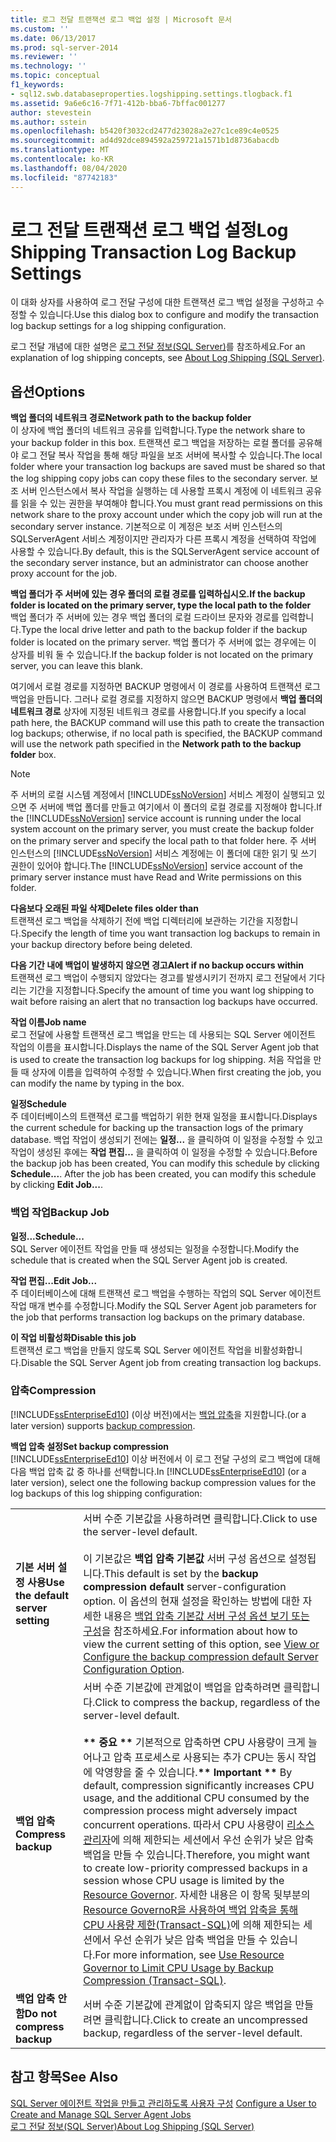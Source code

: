 ```yaml
---
title: 로그 전달 트랜잭션 로그 백업 설정 | Microsoft 문서
ms.custom: ''
ms.date: 06/13/2017
ms.prod: sql-server-2014
ms.reviewer: ''
ms.technology: ''
ms.topic: conceptual
f1_keywords:
- sql12.swb.databaseproperties.logshipping.settings.tlogback.f1
ms.assetid: 9a6e6c16-7f71-412b-bba6-7bffac001277
author: stevestein
ms.author: sstein
ms.openlocfilehash: b5420f3032cd2477d23028a2e27c1ce89c4e0525
ms.sourcegitcommit: ad4d92dce894592a259721a1571b1d8736abacdb
ms.translationtype: MT
ms.contentlocale: ko-KR
ms.lasthandoff: 08/04/2020
ms.locfileid: "87742183"
---
```

# <a name="log-shipping-transaction-log-backup-settings"></a><span data-ttu-id="39cc9-102">로그 전달 트랜잭션 로그 백업 설정</span><span class="sxs-lookup"><span data-stu-id="39cc9-102">Log Shipping Transaction Log Backup Settings</span></span>
  <span data-ttu-id="39cc9-103">이 대화 상자를 사용하여 로그 전달 구성에 대한 트랜잭션 로그 백업 설정을 구성하고 수정할 수 있습니다.</span><span class="sxs-lookup"><span data-stu-id="39cc9-103">Use this dialog box to configure and modify the transaction log backup settings for a log shipping configuration.</span></span>  
  
 <span data-ttu-id="39cc9-104">로그 전달 개념에 대한 설명은 [로그 전달 정보&#40;SQL Server&#41;](../../database-engine/log-shipping/about-log-shipping-sql-server.md)를 참조하세요.</span><span class="sxs-lookup"><span data-stu-id="39cc9-104">For an explanation of log shipping concepts, see [About Log Shipping &#40;SQL Server&#41;](../../database-engine/log-shipping/about-log-shipping-sql-server.md).</span></span>  
  
## <a name="options"></a><span data-ttu-id="39cc9-105">옵션</span><span class="sxs-lookup"><span data-stu-id="39cc9-105">Options</span></span>  
 <span data-ttu-id="39cc9-106">**백업 폴더의 네트워크 경로**</span><span class="sxs-lookup"><span data-stu-id="39cc9-106">**Network path to the backup folder**</span></span>  
 <span data-ttu-id="39cc9-107">이 상자에 백업 폴더의 네트워크 공유를 입력합니다.</span><span class="sxs-lookup"><span data-stu-id="39cc9-107">Type the network share to your backup folder in this box.</span></span> <span data-ttu-id="39cc9-108">트랜잭션 로그 백업을 저장하는 로컬 폴더를 공유해야 로그 전달 복사 작업을 통해 해당 파일을 보조 서버에 복사할 수 있습니다.</span><span class="sxs-lookup"><span data-stu-id="39cc9-108">The local folder where your transaction log backups are saved must be shared so that the log shipping copy jobs can copy these files to the secondary server.</span></span> <span data-ttu-id="39cc9-109">보조 서버 인스턴스에서 복사 작업을 실행하는 데 사용할 프록시 계정에 이 네트워크 공유를 읽을 수 있는 권한을 부여해야 합니다.</span><span class="sxs-lookup"><span data-stu-id="39cc9-109">You must grant read permissions on this network share to the proxy account under which the copy job will run at the secondary server instance.</span></span> <span data-ttu-id="39cc9-110">기본적으로 이 계정은 보조 서버 인스턴스의 SQLServerAgent 서비스 계정이지만 관리자가 다른 프록시 계정을 선택하여 작업에 사용할 수 있습니다.</span><span class="sxs-lookup"><span data-stu-id="39cc9-110">By default, this is the SQLServerAgent service account of the secondary server instance, but an administrator can choose another proxy account for the job.</span></span>  
  
 <span data-ttu-id="39cc9-111">**백업 폴더가 주 서버에 있는 경우 폴더의 로컬 경로를 입력하십시오.**</span><span class="sxs-lookup"><span data-stu-id="39cc9-111">**If the backup folder is located on the primary server, type the local path to the folder**</span></span>  
 <span data-ttu-id="39cc9-112">백업 폴더가 주 서버에 있는 경우 백업 폴더의 로컬 드라이브 문자와 경로를 입력합니다.</span><span class="sxs-lookup"><span data-stu-id="39cc9-112">Type the local drive letter and path to the backup folder if the backup folder is located on the primary server.</span></span> <span data-ttu-id="39cc9-113">백업 폴더가 주 서버에 없는 경우에는 이 상자를 비워 둘 수 있습니다.</span><span class="sxs-lookup"><span data-stu-id="39cc9-113">If the backup folder is not located on the primary server, you can leave this blank.</span></span>  
  
 <span data-ttu-id="39cc9-114">여기에서 로컬 경로를 지정하면 BACKUP 명령에서 이 경로를 사용하여 트랜잭션 로그 백업을 만듭니다. 그러나 로컬 경로를 지정하지 않으면 BACKUP 명령에서 **백업 폴더의 네트워크 경로** 상자에 지정된 네트워크 경로를 사용합니다.</span><span class="sxs-lookup"><span data-stu-id="39cc9-114">If you specify a local path here, the BACKUP command will use this path to create the transaction log backups; otherwise, if no local path is specified, the BACKUP command will use the network path specified in the **Network path to the backup folder** box.</span></span>  
  
> [!NOTE]  
>  <span data-ttu-id="39cc9-115">주 서버의 로컬 시스템 계정에서 [!INCLUDE[ssNoVersion](../../includes/ssnoversion-md.md)] 서비스 계정이 실행되고 있으면 주 서버에 백업 폴더를 만들고 여기에서 이 폴더의 로컬 경로를 지정해야 합니다.</span><span class="sxs-lookup"><span data-stu-id="39cc9-115">If the [!INCLUDE[ssNoVersion](../../includes/ssnoversion-md.md)] service account is running under the local system account on the primary server, you must create the backup folder on the primary server and specify the local path to that folder here.</span></span> <span data-ttu-id="39cc9-116">주 서버 인스턴스의 [!INCLUDE[ssNoVersion](../../includes/ssnoversion-md.md)] 서비스 계정에는 이 폴더에 대한 읽기 및 쓰기 권한이 있어야 합니다.</span><span class="sxs-lookup"><span data-stu-id="39cc9-116">The [!INCLUDE[ssNoVersion](../../includes/ssnoversion-md.md)] service account of the primary server instance must have Read and Write permissions on this folder.</span></span>  
  
 <span data-ttu-id="39cc9-117">**다음보다 오래된 파일 삭제**</span><span class="sxs-lookup"><span data-stu-id="39cc9-117">**Delete files older than**</span></span>  
 <span data-ttu-id="39cc9-118">트랜잭션 로그 백업을 삭제하기 전에 백업 디렉터리에 보관하는 기간을 지정합니다.</span><span class="sxs-lookup"><span data-stu-id="39cc9-118">Specify the length of time you want transaction log backups to remain in your backup directory before being deleted.</span></span>  
  
 <span data-ttu-id="39cc9-119">**다음 기간 내에 백업이 발생하지 않으면 경고**</span><span class="sxs-lookup"><span data-stu-id="39cc9-119">**Alert if no backup occurs within**</span></span>  
 <span data-ttu-id="39cc9-120">트랜잭션 로그 백업이 수행되지 않았다는 경고를 발생시키기 전까지 로그 전달에서 기다리는 기간을 지정합니다.</span><span class="sxs-lookup"><span data-stu-id="39cc9-120">Specify the amount of time you want log shipping to wait before raising an alert that no transaction log backups have occurred.</span></span>  
  
 <span data-ttu-id="39cc9-121">**작업 이름**</span><span class="sxs-lookup"><span data-stu-id="39cc9-121">**Job name**</span></span>  
 <span data-ttu-id="39cc9-122">로그 전달에 사용할 트랜잭션 로그 백업을 만드는 데 사용되는 SQL Server 에이전트 작업의 이름을 표시합니다.</span><span class="sxs-lookup"><span data-stu-id="39cc9-122">Displays the name of the SQL Server Agent job that is used to create the transaction log backups for log shipping.</span></span> <span data-ttu-id="39cc9-123">처음 작업을 만들 때 상자에 이름을 입력하여 수정할 수 있습니다.</span><span class="sxs-lookup"><span data-stu-id="39cc9-123">When first creating the job, you can modify the name by typing in the box.</span></span>  
  
 <span data-ttu-id="39cc9-124">**일정**</span><span class="sxs-lookup"><span data-stu-id="39cc9-124">**Schedule**</span></span>  
 <span data-ttu-id="39cc9-125">주 데이터베이스의 트랜잭션 로그를 백업하기 위한 현재 일정을 표시합니다.</span><span class="sxs-lookup"><span data-stu-id="39cc9-125">Displays the current schedule for backing up the transaction logs of the primary database.</span></span> <span data-ttu-id="39cc9-126">백업 작업이 생성되기 전에는 **일정...** 을 클릭하여 이 일정을 수정할 수 있고 작업이 생성된 후에는 **작업 편집...** 을 클릭하여 이 일정을 수정할 수 있습니다.</span><span class="sxs-lookup"><span data-stu-id="39cc9-126">Before the backup job has been created, You can modify this schedule by clicking **Schedule...**. After the job has been created, you can modify this schedule by clicking **Edit Job...**.</span></span>  
  
### <a name="backup-job"></a><span data-ttu-id="39cc9-127">백업 작업</span><span class="sxs-lookup"><span data-stu-id="39cc9-127">Backup Job</span></span>  
 <span data-ttu-id="39cc9-128">**일정...**</span><span class="sxs-lookup"><span data-stu-id="39cc9-128">**Schedule...**</span></span>  
 <span data-ttu-id="39cc9-129">SQL Server 에이전트 작업을 만들 때 생성되는 일정을 수정합니다.</span><span class="sxs-lookup"><span data-stu-id="39cc9-129">Modify the schedule that is created when the SQL Server Agent job is created.</span></span>  
  
 <span data-ttu-id="39cc9-130">**작업 편집...**</span><span class="sxs-lookup"><span data-stu-id="39cc9-130">**Edit Job...**</span></span>  
 <span data-ttu-id="39cc9-131">주 데이터베이스에 대해 트랜잭션 로그 백업을 수행하는 작업의 SQL Server 에이전트 작업 매개 변수를 수정합니다.</span><span class="sxs-lookup"><span data-stu-id="39cc9-131">Modify the SQL Server Agent job parameters for the job that performs transaction log backups on the primary database.</span></span>  
  
 <span data-ttu-id="39cc9-132">**이 작업 비활성화**</span><span class="sxs-lookup"><span data-stu-id="39cc9-132">**Disable this job**</span></span>  
 <span data-ttu-id="39cc9-133">트랜잭션 로그 백업을 만들지 않도록 SQL Server 에이전트 작업을 비활성화합니다.</span><span class="sxs-lookup"><span data-stu-id="39cc9-133">Disable the SQL Server Agent job from creating transaction log backups.</span></span>  
  
### <a name="compression"></a><span data-ttu-id="39cc9-134">압축</span><span class="sxs-lookup"><span data-stu-id="39cc9-134">Compression</span></span>  
 [!INCLUDE[ssEnterpriseEd10](../../includes/ssenterpriseed10-md.md)] <span data-ttu-id="39cc9-135">(이상 버전)에서는 [백업 압축](../backup-restore/backup-compression-sql-server.md)을 지원합니다.</span><span class="sxs-lookup"><span data-stu-id="39cc9-135">(or a later version) supports [backup compression](../backup-restore/backup-compression-sql-server.md).</span></span>  
  
 <span data-ttu-id="39cc9-136">**백업 압축 설정**</span><span class="sxs-lookup"><span data-stu-id="39cc9-136">**Set backup compression**</span></span>  
 <span data-ttu-id="39cc9-137">[!INCLUDE[ssEnterpriseEd10](../../includes/ssenterpriseed10-md.md)] 이상 버전에서 이 로그 전달 구성의 로그 백업에 대해 다음 백업 압축 값 중 하나를 선택합니다.</span><span class="sxs-lookup"><span data-stu-id="39cc9-137">In [!INCLUDE[ssEnterpriseEd10](../../includes/ssenterpriseed10-md.md)] (or a later version), select one the following backup compression values for the log backups of this log shipping configuration:</span></span>  
  
|||  
|-|-|  
|<span data-ttu-id="39cc9-138">**기본 서버 설정 사용**</span><span class="sxs-lookup"><span data-stu-id="39cc9-138">**Use the default server setting**</span></span>|<span data-ttu-id="39cc9-139">서버 수준 기본값을 사용하려면 클릭합니다.</span><span class="sxs-lookup"><span data-stu-id="39cc9-139">Click to use the server-level default.</span></span><br /><br /> <span data-ttu-id="39cc9-140">이 기본값은 **백업 압축 기본값** 서버 구성 옵션으로 설정됩니다.</span><span class="sxs-lookup"><span data-stu-id="39cc9-140">This default is set by the **backup compression default** server-configuration option.</span></span> <span data-ttu-id="39cc9-141">이 옵션의 현재 설정을 확인하는 방법에 대한 자세한 내용은 [백업 압축 기본값 서버 구성 옵션 보기 또는 구성](../../database-engine/configure-windows/view-or-configure-the-backup-compression-default-server-configuration-option.md)을 참조하세요.</span><span class="sxs-lookup"><span data-stu-id="39cc9-141">For information about how to view the current setting of this option, see [View or Configure the backup compression default Server Configuration Option](../../database-engine/configure-windows/view-or-configure-the-backup-compression-default-server-configuration-option.md).</span></span>|  
|<span data-ttu-id="39cc9-142">**백업 압축**</span><span class="sxs-lookup"><span data-stu-id="39cc9-142">**Compress backup**</span></span>|<span data-ttu-id="39cc9-143">서버 수준 기본값에 관계없이 백업을 압축하려면 클릭합니다.</span><span class="sxs-lookup"><span data-stu-id="39cc9-143">Click to compress the backup, regardless of the server-level default.</span></span><br /><br /> <span data-ttu-id="39cc9-144">**\*\* 중요 \*\*** 기본적으로 압축하면 CPU 사용량이 크게 늘어나고 압축 프로세스로 사용되는 추가 CPU는 동시 작업에 악영향을 줄 수 있습니다.</span><span class="sxs-lookup"><span data-stu-id="39cc9-144">**\*\* Important \*\*** By default, compression significantly increases CPU usage, and the additional CPU consumed by the compression process might adversely impact concurrent operations.</span></span> <span data-ttu-id="39cc9-145">따라서 CPU 사용량이 [리소스 관리자](../resource-governor/resource-governor.md)에 의해 제한되는 세션에서 우선 순위가 낮은 압축 백업을 만들 수 있습니다.</span><span class="sxs-lookup"><span data-stu-id="39cc9-145">Therefore, you might want to create low-priority compressed backups in a session whose CPU usage is limited by the [Resource Governor](../resource-governor/resource-governor.md).</span></span> <span data-ttu-id="39cc9-146">자세한 내용은 이 항목 뒷부분의 [Resource GovernoR을 사용하여 백업 압축을 통해 CPU 사용량 제한&#40;Transact-SQL&#41;](../backup-restore/use-resource-governor-to-limit-cpu-usage-by-backup-compression-transact-sql.md)에 의해 제한되는 세션에서 우선 순위가 낮은 압축 백업을 만들 수 있습니다.</span><span class="sxs-lookup"><span data-stu-id="39cc9-146">For more information, see [Use Resource Governor to Limit CPU Usage by Backup Compression &#40;Transact-SQL&#41;](../backup-restore/use-resource-governor-to-limit-cpu-usage-by-backup-compression-transact-sql.md).</span></span>|  
|<span data-ttu-id="39cc9-147">**백업 압축 안 함**</span><span class="sxs-lookup"><span data-stu-id="39cc9-147">**Do not compress backup**</span></span>|<span data-ttu-id="39cc9-148">서버 수준 기본값에 관계없이 압축되지 않은 백업을 만들려면 클릭합니다.</span><span class="sxs-lookup"><span data-stu-id="39cc9-148">Click to create an uncompressed backup, regardless of the server-level default.</span></span>|  
  
## <a name="see-also"></a><span data-ttu-id="39cc9-149">참고 항목</span><span class="sxs-lookup"><span data-stu-id="39cc9-149">See Also</span></span>  
 <span data-ttu-id="39cc9-150">[SQL Server 에이전트 작업을 만들고 관리하도록 사용자 구성](../../ssms/agent/configure-a-user-to-create-and-manage-sql-server-agent-jobs.md) </span><span class="sxs-lookup"><span data-stu-id="39cc9-150">[Configure a User to Create and Manage SQL Server Agent Jobs](../../ssms/agent/configure-a-user-to-create-and-manage-sql-server-agent-jobs.md) </span></span>  
 [<span data-ttu-id="39cc9-151">로그 전달 정보&#40;SQL Server&#41;</span><span class="sxs-lookup"><span data-stu-id="39cc9-151">About Log Shipping &#40;SQL Server&#41;</span></span>](../../database-engine/log-shipping/about-log-shipping-sql-server.md)  
  
  
